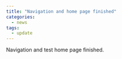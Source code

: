 ```yaml
---
title: "Navigation and home page finished"
categories:
  - news
tags:
  - update
---
```


Navigation and test home page finished.

